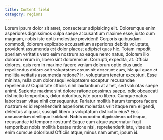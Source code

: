 ```yaml
---
title: Content field
category: regions
---
```


Lorem ipsum dolor sit amet, consectetur adipisicing elit. Doloremque enim asperiores dignissimos culpa saepe accusantium maxime esse, iusto cum magnam, nobis iste optio molestiae provident! Corporis quibusdam commodi, dolorem explicabo accusantium asperiores debitis voluptate, provident assumenda est dolor placeat adipisci quos hic. Totam impedit aperiam veritatis vero enim nostrum ab eaque nemo natus, dolorem illo dolorum rerum in, libero sint doloremque. Corrupti, expedita, at. Officia dolores, quis rem in maxime facere veniam dolorum optio eius unde repellendus dolore odit voluptatem earum sit deserunt eum, hic qui quae et mollitia veritatis assumenda ratione? In, voluptatum tenetur excepturi. Esse minima, nulla cum dolor sequi voluptatem excepturi recusandae repellendus! Cupiditate officiis nihil laudantium at amet, sed voluptas saepe animi. Sapiente maxime sint dolore ratione possimus saepe, odio obcaecati distinctio temporibus, dolor doloribus, iste porro libero. Cumque natus laboriosam vitae nihil consequuntur. Pariatur mollitia harum tempora facere nostrum ex id reprehenderit asperiores molestias velit itaque rem eligendi, delectus at quasi, suscipit libero a voluptatum distinctio eius? Eius accusantium similique incidunt. Nobis expedita dignissimos ad itaque, recusandae id tempore nostrum! Eaque cum atque aspernatur fugit temporibus nobis mollitia beatae ratione nisi, reprehenderit iste, vitae ab enim cumque doloribus! Officiis atque, minus nam amet, ipsum id.